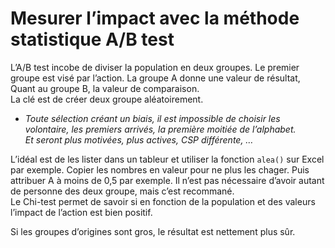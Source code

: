 # Mesurer l’impact avec la méthode statistique A/B test
L’A/B test incobe de diviser la population en deux groupes. Le premier groupe est visé par l’action. La groupe A donne une valeur de résultat, Quant au groupe B, la valeur de comparaison.  
La clé est de créer deux groupe aléatoirement.  
- _Toute sélection créant un biais, il est impossible de choisir les volontaire, les premiers arrivés, la première moitiée de l’alphabet._  
  _Et seront plus motivées, plus actives, CSP différente, …_  

L’idéal est de les lister dans un tableur et utiliser la fonction `alea()` sur Excel par exemple. Copier les nombres en valeur pour ne plus les chager. Puis attribuer A à moins de 0,5 par exemple. Il n’est pas nécessaire d’avoir autant de personne des deux groupe, mais c’est recommané.  
Le Chi-test permet de savoir si en fonction de la population et des valeurs l’impact de l’action est bien positif.  

Si les groupes d’origines sont gros, le résultat est nettement plus sûr.